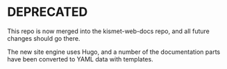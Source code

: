 # DEPRECATED 

This repo is now merged into the kismet-web-docs repo, and all future changes should go there. 

The new site engine uses Hugo, and a number of the documentation parts have been converted to 
YAML data with templates.
